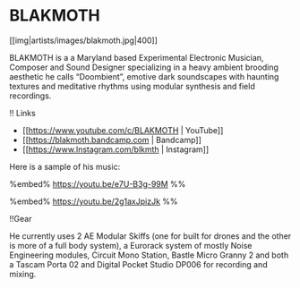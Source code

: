 # BLAKMOTH

[[img|artists/images/blakmoth.jpg|400]]

BLAKMOTH is a a Maryland based Experimental Electronic Musician, Composer and Sound Designer specializing in a heavy ambient brooding aesthetic he calls “Doombient”,  emotive dark soundscapes with haunting textures and meditative rhythms using modular synthesis and field recordings.

!! Links

* [[https://www.youtube.com/c/BLAKMOTH | YouTube]]
* [[https://blakmoth.bandcamp.com | Bandcamp]]
* [[https://www.Instagram.com/blkmth | Instagram]]

Here is a sample of his music:

%embed% https://youtu.be/e7U-B3g-99M %%

%embed% https://youtu.be/2g1axJpizJk %%

!!Gear

He currently uses 2 AE Modular Skiffs (one for built for drones and  the other is more of a full body system), a Eurorack system of mostly Noise Engineering modules, Circuit Mono Station, Bastle Micro Granny 2 and both a Tascam Porta 02 and Digital Pocket Studio DP006 for recording and mixing. 

